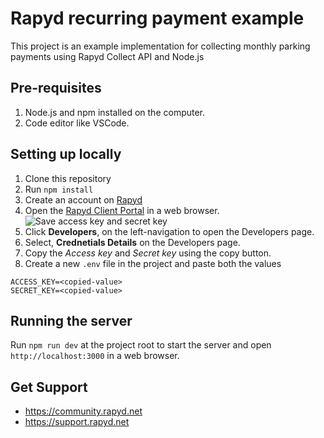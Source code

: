 # Rapyd recurring payment example

This project is an example implementation for collecting monthly parking payments using Rapyd Collect API and Node.js

## Pre-requisites

1. Node.js and npm installed on the computer.
2. Code editor like VSCode.

## Setting up locally

1. Clone this repository
2. Run `npm install`
3. Create an account on [Rapyd](https://rapyd.net)
4. Open the [Rapyd Client Portal](https://dashboard.rapyd.net) in a web browser.
   ![Save access key and secret key](https://i.imgur.com/hj2e3MY.png)
5. Click **Developers**, on the left-navigation to open the Developers page.
6. Select, **Crednetials Details** on the Developers page.
7. Copy the _Access key_ and _Secret key_ using the copy button.
8. Create a new `.env` file in the project and paste both the values

```env
ACCESS_KEY=<copied-value>
SECRET_KEY=<copied-value>
```

## Running the server

Run `npm run dev` at the project root to start the server and open `http://localhost:3000` in a web browser.

## Get Support

- https://community.rapyd.net
- https://support.rapyd.net

